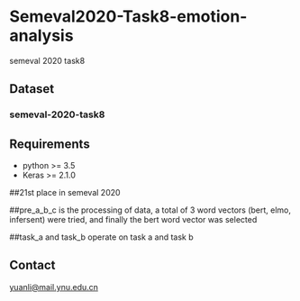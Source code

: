 # Semeval2020-Task8-emotion-analysis
semeval 2020 task8

## Dataset
### semeval-2020-task8

## Requirements

- python >= 3.5
- Keras >= 2.1.0

##21st place in semeval 2020

##pre_a_b_c is the processing of data, a total of 3 word vectors (bert, elmo, infersent) were tried, and finally the bert word vector was selected

##task_a and task_b operate on task a and task b

## Contact
yuanli@mail.ynu.edu.cn


